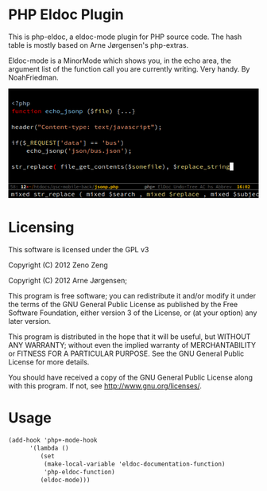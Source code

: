 PHP Eldoc Plugin
====================

This is php-eldoc, a eldoc-mode plugin for PHP source code.
The hash table is mostly based on Arne Jørgensen's php-extras.

Eldoc-mode is a MinorMode which shows you, in the echo area, the argument list of the function call you are currently writing. Very handy. By NoahFriedman. 

![Alt text](./screenshot.png)


Licensing
=========

This software is licensed under the GPL v3

Copyright (C) 2012  Zeno Zeng

Copyright (C) 2012  Arne Jørgensen;


This program is free software; you can redistribute it and/or modify
it under the terms of the GNU General Public License as published by
the Free Software Foundation, either version 3 of the License, or
(at your option) any later version.

This program is distributed in the hope that it will be useful,
but WITHOUT ANY WARRANTY; without even the implied warranty of
MERCHANTABILITY or FITNESS FOR A PARTICULAR PURPOSE.  See the
GNU General Public License for more details.

You should have received a copy of the GNU General Public License
along with this program.  If not, see <http://www.gnu.org/licenses/>.
   
Usage
======

```emacs-lisp
(add-hook 'php+-mode-hook
	  '(lambda ()
	     (set
  	      (make-local-variable 'eldoc-documentation-function)
  	      'php-eldoc-function)
 	     (eldoc-mode)))
```
   
